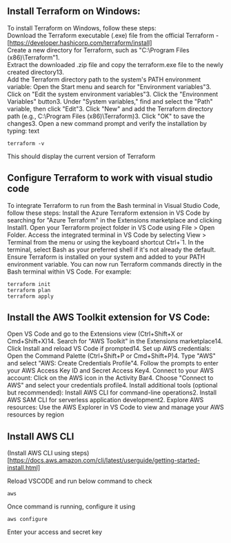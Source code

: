 ## Install Terraform on Windows:
To install Terraform on Windows, follow these steps:  
Download the Terraform executable (.exe) file from the official Terraform - [https://developer.hashicorp.com/terraform/install]  
Create a new directory for Terraform, such as "C:\Program Files (x86)\Terraform"1.  
Extract the downloaded .zip file and copy the terraform.exe file to the newly created directory13.  
Add the Terraform directory path to the system's PATH environment variable:
Open the Start menu and search for "Environment variables"3.
Click on "Edit the system environment variables"3.
Click the "Environment Variables" button3.
Under "System variables," find and select the "Path" variable, then click "Edit"3.
Click "New" and add the Terraform directory path (e.g., C:\Program Files (x86)\Terraform)3.
Click "OK" to save the changes3.
Open a new command prompt and verify the installation by typing:
text
```
terraform -v
```
This should display the current version of Terraform

## Configure Terraform to work with visual studio code
To integrate Terraform to run from the Bash terminal in Visual Studio Code, follow these steps:
Install the Azure Terraform extension in VS Code by searching for "Azure Terraform" in the Extensions marketplace and clicking Install1.
Open your Terraform project folder in VS Code using File > Open Folder.
Access the integrated terminal in VS Code by selecting View > Terminal from the menu or using the keyboard shortcut Ctrl+`1.
In the terminal, select Bash as your preferred shell if it's not already the default.
Ensure Terraform is installed on your system and added to your PATH environment variable.
You can now run Terraform commands directly in the Bash terminal within VS Code. For example:
```
terraform init
terraform plan
terraform apply
```

## Install the AWS Toolkit extension for VS Code:
Open VS Code and go to the Extensions view (Ctrl+Shift+X or Cmd+Shift+X)14.
Search for "AWS Toolkit" in the Extensions marketplace14.
Click Install and reload VS Code if prompted14.
Set up AWS credentials:
Open the Command Palette (Ctrl+Shift+P or Cmd+Shift+P)4.
Type "AWS" and select "AWS: Create Credentials Profile"4.
Follow the prompts to enter your AWS Access Key ID and Secret Access Key4.
Connect to your AWS account:
Click on the AWS icon in the Activity Bar4.
Choose "Connect to AWS" and select your credentials profile4.
Install additional tools (optional but recommended):
Install AWS CLI for command-line operations2.
Install AWS SAM CLI for serverless application development2.
Explore AWS resources:
Use the AWS Explorer in VS Code to view and manage your AWS resources by region

## Install AWS CLI 
(Install AWS CLI using steps)[https://docs.aws.amazon.com/cli/latest/userguide/getting-started-install.html]

Reload VSCODE and run below command to check

```
aws
```

Once command is running, configure it using 

```
aws configure
```
Enter your access and secret key




